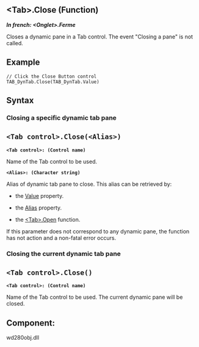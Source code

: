 


## &lt;Tab&gt;.Close (Function)

***In french: &lt;Onglet&gt;.Ferme***



<a name="XUse"></a>
<a name="Use"></a>
<a name="description"></a>
Closes a dynamic pane in a Tab control. The event "Closing a pane" is not called.
<a name="Example1"></a>
<a name="sample_code"></a>

## Example


```wl
// Click the Close Button control
TAB_DynTab.Close(TAB_DynTab.Value)
```

<a name="XSYNTAX"></a>

## Syntax
<a name="SYNTAX1"></a>

### Closing a specific dynamic tab pane

`<Tab control>.Close(<Alias>)`
---

**`<Tab control>: (Control name)`**

Name of the Tab control to be used.

**`<Alias>: (Character string)`**

Alias of dynamic tab pane to close. This alias can be retrieved by: 

- the [Value](../Proprietes/2510130.md) property. 

- the [Alias](../Proprietes/2510004.md) property. 

- the [&lt;Tab&gt;.Open](../WDLang1/1000021704.md) function. 


If this parameter does not correspond to any dynamic pane, the function has not action and a non-fatal error occurs.


<a name="SYNTAX2"></a>

### Closing the current dynamic tab pane

`<Tab control>.Close()`
---

**`<Tab control>: (Control name)`**

Name of the Tab control to be used. The current dynamic pane will be closed.



<a name="XComponent"></a>

## Component:
wd280obj.dll
